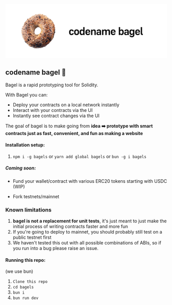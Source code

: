 ![codename bagel](./assets/banner.png)

## codename bagel 🥯

Bagel is a rapid prototyping tool for Solidity. 

With Bagel you can:
- Deploy your contracts on a local network instantly
- Interact with your contracts via the UI 
- Instantly see contract changes via the UI

The goal of bagel is to make going from **idea ➡️ prototype with smart contracts just as fast, convenient, and fun as making a website**

#### Installation setup:
1) `npm i -g bagels` or `yarn add global bagels` or `bun -g i bagels`

##### Coming soon:
- Fund your wallet/contract with various ERC20 tokens starting with USDC (WIP)

- Fork testnets/mainnet

### Known limitations
1) **bagel is not a replacement for unit tests**, it's just meant to just make the initial process of writing contracts faster and more fun
2) If you're going to deploy to mainnet, you should probably still test on a public testnet first
3) We haven't tested this out with all possible combinations of ABIs, so if you run into a bug please raise an issue.

#### Running this repo: 
(we use bun)

1) `Clone this repo`
2) `cd bagels`
3) `bun i`
4) `bun run dev`
